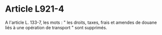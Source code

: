 # Article L921-4

A l'article L. 133-7, les mots : " les droits, taxes, frais et amendes de douane liés à une opération de transport " sont supprimés.
